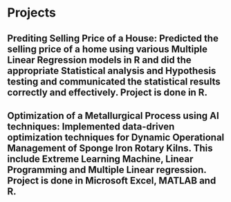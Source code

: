 # Projects
## Prediting Selling Price of a House: Predicted the selling price of a home using various Multiple Linear Regression models in R and did the appropriate Statistical analysis and Hypothesis testing and communicated the statistical results correctly and effectively. Project is done in R.  
## Optimization of a Metallurgical Process using AI techniques: Implemented data-driven optimization techniques for Dynamic Operational Management of Sponge Iron Rotary Kilns. This include Extreme Learning Machine, Linear Programming and Multiple Linear regression. Project is done in Microsoft Excel, MATLAB and R.
